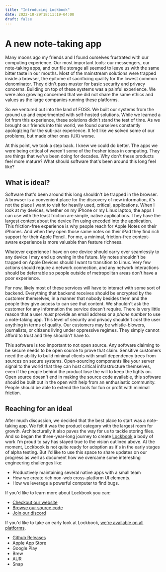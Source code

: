 ```yaml
---
title: "Introducing Lockbook"
date: 2022-10-29T18:11:19-04:00
draft: false
---
```


# A new note-taking app

Many moons ago my friends and I found ourselves frustrated with our computing experience. Our most important tools: our messengers, our note-taking apps, and our file storage all seemed to leave us with the same bitter taste in our mouths. Most of the mainstream solutions were trapped inside a browser, the epitome of sacrificing quality for the lowest common denominator. They didn't pass muster for basic security and privacy concerns. Building on top of these systems was a painful experience. We were also growing concerned that we did not share the same ethics and values as the large companies running these platforms.

So we ventured out into the land of FOSS. We built our systems from the ground up and experimented with self-hosted solutions. While we learned a lot from this experience, these solutions didn't stand the test of time. As we brought our friends into this world, we found ourselves constantly apologizing for the sub-par experience. It felt like we solved some of our problems, but made other ones (UX) worse.

At this point, we took a step back. I knew we could do better. The apps we were being critical of weren't some of the fresher ideas in computing. They are things that we've been doing for decades. Why don't these products feel more mature? What should software that's been around this long feel like?

## What is ideal?

Software that's been around this long shouldn't be trapped in the browser. A browser is a convenient place for the discovery of new information, it's not the place I want to visit for heavily used, critical, applications. When I look at my devices, whether on my iPhone or my Linux laptop, the apps I can use with the least friction are simple, native applications. They have the largest context about the device I'm using encoded into the application. This friction-free experience is why people reach for Apple Notes on their iPhones. And when they open those same notes on their iPad they find rich support for their Apple Pencil. For me, a minimal, friction-free context-aware experience is more valuable than feature richness.

Whatever experience I have on one device should carry over seamlessly to any device I may end up owning in the future. My notes shouldn't be trapped on Apple Devices should I want to transition to Linux. Very few actions should require a network connection, and any network interactions should be deferrable so people outside of metropolitan areas don't have a poor experience.

For now, likely most of these services will have to interact with some sort of backend. Everything that backend receives should be encrypted by the customer themselves, in a manner that nobody besides them and the people they give access to can see that content. We shouldn't ask the customer for any information the service doesn't require. There is very little reason that a user  _must_  provide an email address or a  _phone number_  to use a note-taking app. This level of security and privacy shouldn't  _cost_  the user anything in terms of quality. Our customers may be whistle-blowers, journalists, or citizens living under oppressive regimes. They simply cannot afford to trust and they shouldn't have to.

This software is too important to not open source. Any software claiming to be secure needs to be open source to prove that claim. Sensitive customers need the ability to build minimal clients with small dependency trees from sources on secure systems. Open-sourcing components like your server signal to the world that they can host critical infrastructure themselves, even if the people behind the product lose the will to keep the lights on. Open source doesn't end in making the source code available, this software should be built out in the open with help from an enthusiastic community. People should be able to extend the tools for fun or profit with minimal friction.

## Reaching for an ideal

After much discussion, we decided that the best place to start was a note-taking app. We felt it was the product category with the largest room for growth. Architecturally it also paves the way for us to tackle storing files. And so began the three-year-long journey to create  [Lockbook](https://lockbook.net/)  a body of work I'm proud to say has stayed true to the vision outlined above. At the moment, Lockbook is not quite ready for adoption as it's in the early stages of alpha testing. But I'd like to use this space to share updates on our progress as well as document how we overcame some interesting engineering challenges like:

-   Productively maintaining several native apps with a small team
-   How we create rich non-web cross-platform UI elements.
-   How we leverage a powerful computer to find bugs.

If you'd like to learn more about Lockbook you can:

-   [Checkout our website](https://lockbook.net/)
-   [Browse our source code](https://github.com/lockbook/lockbook)
-   [Join our discord](https://discord.gg/PcXMVQtv)

If you'd like to take an early look at Lockbook,  [we're available on all platforms](https://github.com/lockbook/lockbook/tree/master/docs/guides/install).

-   [Github Releases](https://github.com/lockbook/lockbook/releases)
-   Apple App Store
-   Google Play
-   Brew
-   AUR
-   Snap
